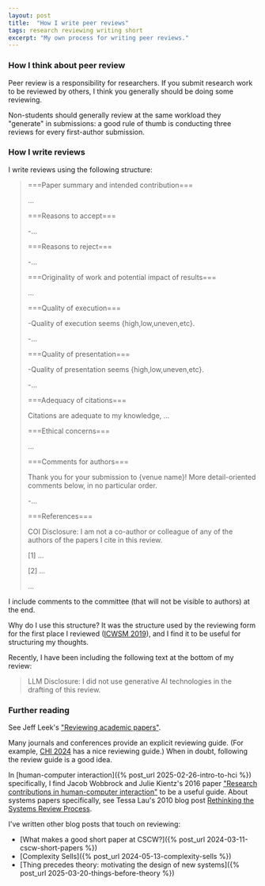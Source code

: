 ```yaml
---
layout: post
title:  "How I write peer reviews"
tags: research reviewing writing short
excerpt: "My own process for writing peer reviews."
---
```


### How I think about peer review

Peer review is a responsibility for researchers. If you submit research work to be reviewed by others, I think you generally should be doing some reviewing. 

Non-students should generally review at the same workload they "generate" in submissions: a good rule of thumb is conducting three reviews for every first-author submission.

### How I write reviews

I write reviews using the following structure:

>===Paper summary and intended contribution===
>
>...
>
>===Reasons to accept===
>
>-...
>
>===Reasons to reject===
>
>-...
>
>===Originality of work and potential impact of results===
>
>...
>
>===Quality of execution===
>
>-Quality of execution seems {high,low,uneven,etc}.
>
>-...
>
>===Quality of presentation===
>
>-Quality of presentation seems {high,low,uneven,etc}.
>
>-...
>
>===Adequacy of citations===
>
>Citations are adequate to my knowledge, ...
>
>===Ethical concerns===
>
>...
>
>===Comments for authors===
>
>Thank you for your submission to {venue name}!  More detail-oriented comments below, in no particular order.
>
>-...
>
>
>===References===
>
>COI Disclosure: I am not a co-author or colleague of any of the authors of the papers I cite in this review.
>
>[1] ...
>
>[2] ...
>
>...

I include comments to the committee (that will not be visible to authors) at the end.

Why do I use this structure?
It was the structure used by the reviewing form for the first place I reviewed ([ICWSM 2019](https://www.icwsm.org/2019/)), and I find it to be useful for structuring my thoughts.

Recently, I have been including the following text at the bottom of my review:

>LLM Disclosure: I did not use generative AI technologies in the drafting of this review.

### Further reading

See Jeff Leek's ["Reviewing academic papers"](https://github.com/jtleek/reviews).

Many journals and conferences provide an explicit reviewing guide. (For example, [CHI 2024](https://chi2024.acm.org/submission-guides/guide-to-reviewing-papers/) has a nice reviewing guide.)
When in doubt, following the review guide is a good idea.

In [human-computer interaction]({% post_url 2025-02-26-intro-to-hci %}) specifically, I find Jacob Wobbrock and Julie Kientz's 2016 paper ["Research contributions in human-computer interaction"](https://courses.cs.washington.edu/courses/cse510/16wi/readings/wobbrock_7contributions_submitted.pdf) to be a useful guide. About systems papers specifically, see Tessa Lau's 2010 blog post [Rethinking the Systems Review Process](https://cacm.acm.org/blogcacm/rethinking-the-systems-review-process/).

I've written other blog posts that touch on reviewing:
 - [What makes a good short paper at CSCW?]({% post_url 2024-03-11-cscw-short-papers %})
 - [Complexity Sells]({% post_url 2024-05-13-complexity-sells %})
 - [Thing precedes theory: motivating the design of new systems]({% post_url 2025-03-20-things-before-theory %})
